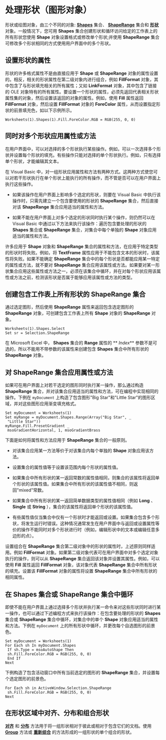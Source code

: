 
# 处理形状（图形对象）

形状或绘图对象，由三个不同的对象:  **[Shapes](f9c6548c-d028-1b70-a11c-c4b45ff19177.md)** 集合、 **[ShapeRange](e1b8229c-73a0-4a77-5e00-4bcec9032260.md)** 集合和 **[形状](8f01fcd1-b7d9-5216-2de5-40fb6648a403.md)** 对象。一般情况下，您可用 **Shapes** 集合创建形状和循环访问给定的工作表上的所有形状您使用 **Shape** 对象设置格式或修改单个形状;并使用 **ShapeRange** 集合可修改多个形状相同的方式使用用户界面中的多个形状。


## 设置形状的属性

形状的许多格式属性不是由直接应用于  **Shape** 或 **ShapeRange** 对象的属性设置的。相反，相关的形状属性在第二级对象内进行组合，例如 **FillFormat** 对象，其中包含了与形状填充相关的所有属性；又如 **LinkFormat** 对象，其中包含了链接的 OLE 对象特有的所有属性。要设置一个形状的属性，必须先返回代表相关形状属性集的对象，然后设置该返回的对象的属性。例如，使用 **Fill** 属性返回 **FillFormat** 对象，然后设置 **FillFormat** 对象的 **ForeColor** 属性，从而设置指定形状的前景填充色，如以下示例所示。


```
Worksheets(1).Shapes(1).Fill.ForeColor.RGB = RGB(255, 0, 0)
```


## 同时对多个形状应用属性或方法

在用户界面中，可以对选择的多个形状执行某些操作。例如，可以一次选择多个形状并设置每个形状的填充。有些操作只能对选择的单个形状执行。例如，只有选择单个形状，才能编辑其文本。

在 Visual Basic 中，对一组形状应用属性和方法有两种方式。这两种方式使您可以对若干形状执行在单个形状上能执行的所有操作，而不管是否可以在用户界面上执行这些操作。


- 如果该操作在用户界面上影响多个选定的形状，则要在 Visual Basic 中执行该操作时，只需先建立一个包含要使用的形状的  **ShapeRange** 集合，然后直接对该 **ShapeRange** 集合应用适当的属性和方法。
    
- 如果不能在用户界面上对多个选定的形状同时执行某个操作，则仍然可以在 Visual Basic 中通过以下方法来执行该操作：遍历包含要处理的形状的  **Shapes** 集合或 **ShapeRange** 集合，对集合中每个单独的 **Shape** 对象应用适当的属性和方法。
    
许多应用于  **Shape** 对象和 **ShapeRange** 集合的属性和方法，在应用于特定类型的形状时将失败。例如，将 **TextFrame** 属性应用于不能包含文本的形状时，该属性将失败。如果不能确定 **ShapeRange** 集合中的每个形状是否都能应用某一特定的属性或方法，就不要对 **ShapeRange** 集合应用该属性或方法。如果要对某一形状集合应用这些属性或方法之一，必须在该集合中循环，并在对每个形状应用该属性或方法之前，检测该形状是否属于能够应用该属性或方法的类型。


## 创建包含工作表上所有形状的 ShapeRange 集合

通过选定图形，然后使用  **ShapeRange** 属性来返回包含选定图形的 **ShapeRange** 对象，可创建包含工作表上所有 **Shape** 对象的 **ShapeRange** 对象。


```
Worksheets(1).Shapes.Select 
Set sr = Selection.ShapeRange
```

在 Microsoft Excel 中， **Shapes** 集合的 **Range** 属性的 ** _Index_** 参数不是可选的，所以不能用不带参数的该属性来创建包含 **Shapes** 集合中所有形状的 **ShapeRange** 对象。


## 对 ShapeRange 集合应用属性或方法

如果可在用户界面上对若干选定的图形同时执行某一操作，那么通过构造  **ShapeRange** 集合，并对该集合应用适当的属性和方法，可在编程中实现相同的操作。下例在 `myDocument` 上构造了包含图形"Big Star"和"Little Star"的图形区域，并对这些图形应用渐变填充格式。


```
Set myDocument = Worksheets(1) 
Set myRange = myDocument.Shapes.Range(Array("Big Star", _ 
 "Little Star")) 
myRange.Fill.PresetGradient _ 
 msoGradientHorizontal, 1, msoGradientBrass
```

下面是如何将属性和方法应用于  **ShapeRange** 集合的一般原则。


- 对该集合应用某一方法等价于对该集合内每个单独的  **Shape** 对象应用该方法。
    
- 设置集合的属性值等于设置该范围内每个形状的属性值。
    
- 如果集合中所有形状的某一返回常数的属性值相同，则集合的该属性将返回单个形状的该属性值。如果集合中所有形状的该属性值不相同，则返回"mixed"常数。
    
- 如果集合中所有形状的某一返回简单数据类型的属性值相同（例如  **Long** 、 **Single** 或 **String** ），集合的该属性将返回单个形状的该属性值。
    
- 有些属性值仅当集合中仅有一个形状时才能返回或设置。如果集合包含多个形状，将发生运行时错误。这种情况通常发生在用户界面中与返回或设置属性等价的操作不能同时对多个形状进行时（例如，编辑形状中的文本或编辑任意多边形的点）。
    
设置组合在  **ShapeRange** 集合第二级对象中的形状的属性时，上述原则同样适用。例如 **FillFormat** 对象。如果第二级对象代表可在用户界面中对多个选定对象执行的操作，则可以从 **ShapeRange** 集合返回该对象并设置其属性。例如，可以使用 **Fill** 属性返回 **FillFormat** 对象，该对象代表 **ShapeRange** 集合中所有形状的填充。设置该 **FillFormat** 对象的属性将设置 **ShapeRange** 集合中所有形状的相同属性。


## 在 Shapes 集合或 ShapeRange 集合中循环

即使不能在用户界面上通过选择多个形状并执行某一命令来对这些形状同时进行某一操作，也可以通过下述编程方式来执行该操作：在包含要处理的形状的  **Shapes** 集合或 **ShapeRange** 集合中循环，对集合中的单个 **Shape** 对象应用适当的属性和方法。下例在 `myDocument` 上的所有形状中循环，并更改每个自选图形的前景色。


```
Set myDocument = Worksheets(1) 
For Each sh In myDocument.Shapes 
 If sh.Type = msoAutoShape Then 
 sh.Fill.ForeColor.RGB = RGB(255, 0, 0) 
 End If 
Next
```

下例构造了包含活动窗口中所有当前选定的图形的  **ShapeRange** 集合，并设置每个选定图形的前景色。




```
For Each sh in ActiveWindow.Selection.ShapeRange 
 sh.Fill.ForeColor.RGB = RGB(255, 0, 0) 
Next
```


## 在形状区域中对齐、分布和组合形状

 **[对齐](7a4e6442-6730-ab7d-93b5-4c091ada6b14.md)** 和 **[分布](cef14a4b-4d6e-758e-928a-99233f893ddc.md)** 方法用于将一组形状相对于彼此或相对于包含它们的文档。使用 **[Group](f0ad9b81-42ad-0ee6-d2e2-ff2a88d47a97.md)** 方法或 **[重新组合](d30d3064-c37e-84b0-10a6-11dcd18c593e.md)** 的方法形成的一组形状的单个组合的形状。

